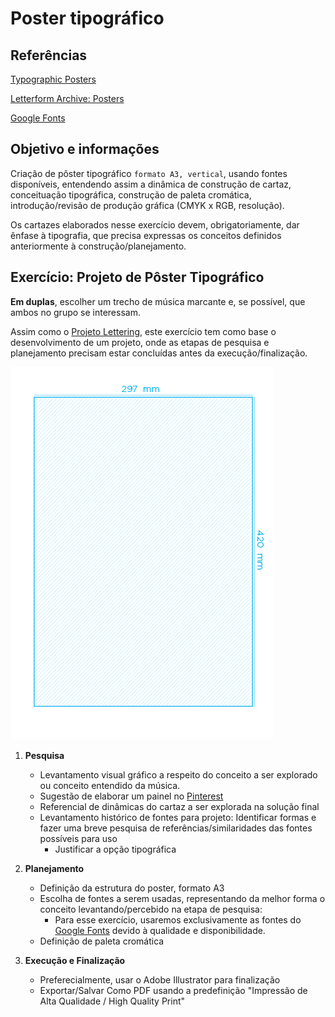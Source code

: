# Poster tipográfico

## Referências

[Typographic Posters](https://www.typographicposters.com/ ':ignore')

[Letterform Archive: Posters](https://oa.letterformarchive.org/search?dims=Format&vals0=Poster&friendly0=Poster ':ignore')

[Google Fonts](https://fonts.google.com/ ':ignore')

## Objetivo e informações

Criação de pôster tipográfico ```formato A3, vertical```, usando fontes disponíveis, entendendo assim a dinâmica de construção de cartaz, conceituação tipográfica, construção de paleta cromática, introdução/revisão de produção gráfica (CMYK x RGB, resolução).

Os cartazes elaborados nesse exercício devem, obrigatoriamente, dar ênfase à tipografia, que precisa expressas os conceitos definidos anteriormente à construção/planejamento.

## Exercício: Projeto de Pôster Tipográfico

**Em duplas**, escolher um trecho de música marcante e, se possível, que ambos no grupo se interessam.

Assim como o [Projeto Lettering](/lettering?id=exerc%c3%adcio-3-projeto-lettering), este exercício tem como base o desenvolvimento de um projeto, onde as etapas de pesquisa e planejamento precisam estar concluídas antes da execução/finalização.

![A3](img/A3.png)

1. **Pesquisa**

    - Levantamento visual gráfico a respeito do conceito a ser explorado ou conceito entendido da música. 
    - Sugestão de elaborar um painel no [Pinterest](https://br.pinterest.com/ ':ignore')
    - Referencial de dinâmicas do cartaz a ser explorada na solução final
    - Levantamento histórico de fontes para projeto: Identificar formas e fazer uma breve pesquisa de referências/similaridades das fontes possíveis para uso
        - Justificar a opção tipográfica 

2. **Planejamento**

    - Definição da estrutura do poster, formato A3
    - Escolha de fontes a serem usadas, representando da melhor forma o conceito levantando/percebido na etapa de pesquisa:
        - Para esse exercício, usaremos exclusivamente as fontes do [Google Fonts](https://fonts.google.com/ ':ignore') devido à qualidade e disponibilidade.
    - Definição de paleta cromática

3. **Execução e Finalização**
    
    - Preferecialmente, usar o Adobe Illustrator para finalização
    - Exportar/Salvar Como PDF usando a predefinição "Impressão de Alta Qualidade / High Quality Print"